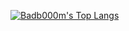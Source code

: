 [![Badb000m's Top Langs](https://github-readme-stats.vercel.app/api/top-langs/?username=badb000m&layout=pie&text_color=fff&bg_color=000&title_color=fff&card_width=500)](https://github.com/anuraghazra/github-readme-stats)
